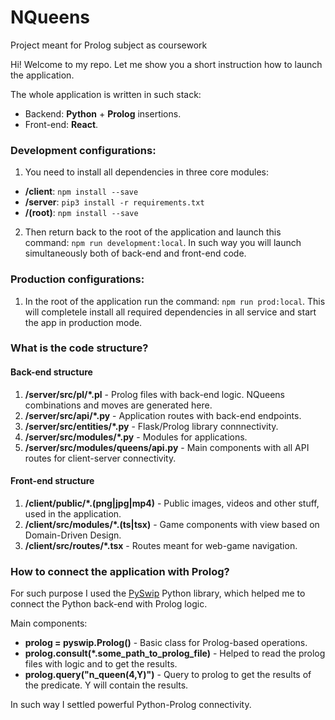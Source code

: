 # NQueens
Project meant for Prolog subject as coursework

Hi! Welcome to my repo. 
Let me show you a short instruction how to launch the application.

The whole application is written in such stack:
- Backend: **Python** + **Prolog** insertions.
- Front-end: **React**.

### Development configurations:
1. You need to install all dependencies in three core modules:
  - **/client**: ```npm install --save```
  - **/server**: ```pip3 install -r requirements.txt```
  - **/(root)**: ```npm install --save```
  
2. Then return back to the root of the application and launch this command: ```npm run development:local```. 
In such way you will launch simultaneously both of back-end and front-end code. 

### Production configurations:
1. In the root of the application run the command: ```npm run prod:local```.
This will completele install all required dependencies in all service and start the app in production mode.

### What is the code structure?

#### Back-end structure
1. **/server/src/pl/\*.pl** - Prolog files with back-end logic. NQueens combinations and moves are generated here.
2. **/server/src/api/\*.py** - Application routes with back-end endpoints.
3. **/server/src/entities/\*.py** - Flask/Prolog library connnectivity.
4. **/server/src/modules/\*.py** - Modules for applications.
5. **/server/src/modules/queens/api.py** - Main components with all API routes for client-server connectivity.

#### Front-end structure
1. **/client/public/\*.(png|jpg|mp4)** - Public images, videos and other stuff, used in the application.
2. **/client/src/modules/\*.(ts|tsx)** - Game components with view based on Domain-Driven Design.
3. **/client/src/routes/\*.tsx** - Routes meant for web-game navigation.

### How to connect the application with Prolog?
For such purpose I used the [PySwip](https://pypi.org/project/pyswip/#description) Python library, which helped me to connect the Python back-end with Prolog logic.

Main components:
- **prolog = pyswip.Prolog()** - Basic class for Prolog-based operations.
- **prolog.consult(\*.some_path_to_prolog_file)** - Helped to read the prolog files with logic and to get the results.
- **prolog.query("n_queen(4,Y)")** - Query to prolog to get the results of the predicate. Y will contain the results.

In such way I settled powerful Python-Prolog connectivity.
